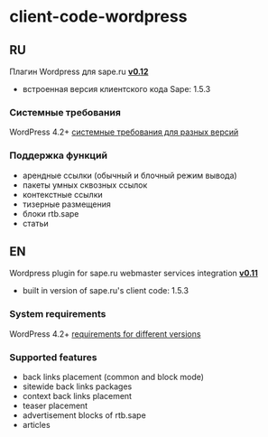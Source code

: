 # client-code-wordpress

## RU

Плагин Wordpress для sape.ru **[v0.12](https://github.com/sape-ru/client-code-wordpress/blob/v0.11/plugin/saperu-integration-v0.12.zip?raw=true)**

- встроенная версия клиентского кода Sape: 1.5.3

### Системные требования
WordPress  4.2+ [системные требования для разных версий](https://wordpress.org/about/requirements/)

### Поддержка функций
- арендные ссылки (обычный и блочный режим вывода)
- пакеты умных сквозных ссылок
- контекстные ссылки
- тизерные размещения
- блоки rtb.sape
- статьи

## EN

Wordpress plugin for sape.ru webmaster services integration **[v0.11](https://github.com/sape-ru/client-code-wordpress/blob/v0.11/plugin/saperu-integration-v0.11.zip?raw=true)**

- built in version of sape.ru's client code: 1.5.3

### System requirements
WordPress  4.2+ [requirements for different versions](https://wordpress.org/about/requirements/) 

### Supported features
- back links placement (common and block mode)
- sitewide back links packages
- context back links placement
- teaser placement
- advertisement blocks of rtb.sape
- articles